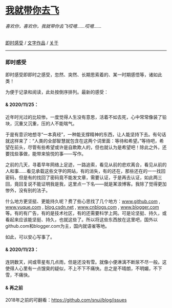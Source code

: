 # [我就带你去飞](https://github.com/snui/blog)

###### 喜欢你，喜欢你，我就带你去飞哎噫……哎噫……

[即时感受](/jsgs/) / [文字作品](/wzzp/) / [关于](/about/)

------

### 即时感受

即时感受即即时之感受，忽然、突然、长期思索着的、某一时期感悟等，诸如此类！  

为便于记录和阅读，此处按倒序排列。最新的感受：  

#### & 2020/11/25：

近年时光过的比较惨。一度觉得人生没有意思，活着不如去死，心中常常像装了铅块，沉重又沉重，压的人不能喘气。

于是有意识地想寻“一本真经”，一种能支撑精神的东西，让人能坚持下去。有句话就这样来了：“人类的全部智慧就包含在这两个词里面：等待和希望。”等待吧，希望在前头，尽管有些希望或许是自欺欺人的，但也就认为是希望吧！除此之外，还要找些事做，能带来愉悦的事——写作。

之前的几天，寻着早年网络上足迹，一路追索，看见从前的悲欢离合，看见从前的人和事……看见承载这些文字的网站，有的消失，有的还在，那些还在的一一找回密码，但是有的找回了密码竟不能发文章，需要认证，于是再去认证，如此两三回，竟回复说不能证明我是我，这里点一下名——就是某浪博客。我除了觉得更加惨外，没有别的法子。

什么地方更坚挺、更能持久呢？费了些心思找了几个地方：www.github.com , www.yuque.com , [blog.csdn.net](https://blog.csdn.net/) , www.cnblogs.com , www.blogger.com 等。有的有广告，有的是技术社区，有的还需要科学上网。可是论坚挺、持久，或看起来应该能坚挺、持久，也就这些了。所以将这些东西放在这里吧，国外以github.com和blogger.com为主，国内就语雀等地。

如此，可以安心写事了。

#### & 2020/11/23：

连阴数天，间或零星有几点雨，但是还没有雪。就像小便淋漓不断尿不尽一般。这使得人心里有一点馊臭的疑似，不上不下不痛快。总之是不晴朗，不明媚，不下雪，不痛快。

#### & 再之前

2018年之前的可翻看：https://github.com/snui/blog/issues  
